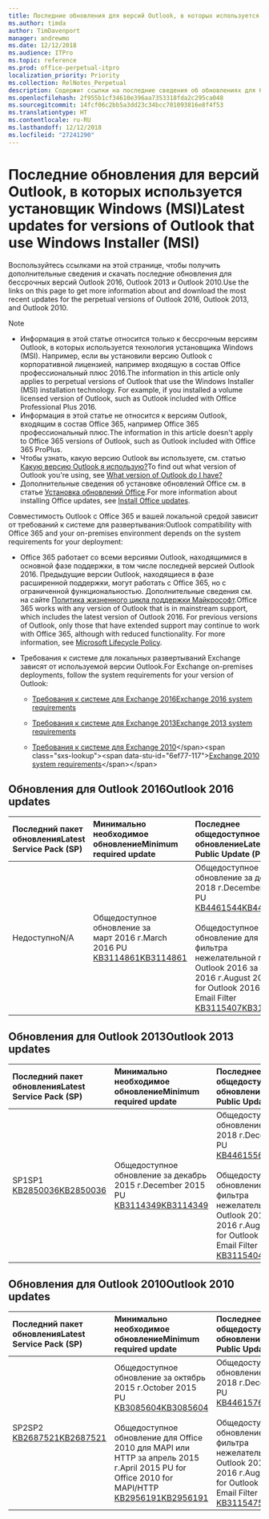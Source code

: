 ```yaml
---
title: Последние обновления для версий Outlook, в которых используется установщик Windows (MSI)
ms.author: timda
author: TimDavenport
manager: andrewmo
ms.date: 12/12/2018
ms.audience: ITPro
ms.topic: reference
ms.prod: office-perpetual-itpro
localization_priority: Priority
ms.collection: RelNotes_Perpetual
description: Содержит ссылки на последние сведения об обновлениях для бессрочных версий Outlook 2016, Outlook 2013 и Outlook 2010 для ИТ-специалистов
ms.openlocfilehash: 2f955b1cf34610e396aa7353318fda2c295ca048
ms.sourcegitcommit: 14fcf06c2bb5a3dd23c34bcc701093816e8f4f53
ms.translationtype: HT
ms.contentlocale: ru-RU
ms.lasthandoff: 12/12/2018
ms.locfileid: "27241290"
---
```

# <a name="latest-updates-for-versions-of-outlook-that-use-windows-installer-msi"></a><span data-ttu-id="6ef77-103">Последние обновления для версий Outlook, в которых используется установщик Windows (MSI)</span><span class="sxs-lookup"><span data-stu-id="6ef77-103">Latest updates for versions of Outlook that use Windows Installer (MSI)</span></span>

<span data-ttu-id="6ef77-104">Воспользуйтесь ссылками на этой странице, чтобы получить дополнительные сведения и скачать последние обновления для бессрочных версий Outlook 2016, Outlook 2013 и Outlook 2010.</span><span class="sxs-lookup"><span data-stu-id="6ef77-104">Use the links on this page to get more information about and download the most recent updates for the perpetual versions of Outlook 2016, Outlook 2013, and Outlook 2010.</span></span>
  
> [!NOTE]
> - <span data-ttu-id="6ef77-p101">Информация в этой статье относится только к бессрочным версиям Outlook, в которых используется технология установщика Windows (MSI). Например, если вы установили версию Outlook с корпоративной лицензией, например входящую в состав Office профессиональный плюс 2016.</span><span class="sxs-lookup"><span data-stu-id="6ef77-p101">The information in this article only applies to perpetual versions of Outlook that use the Windows Installer (MSI) installation technology. For example, if you installed a volume licensed version of Outlook, such as Outlook included with Office Professional Plus 2016.</span></span>
> - <span data-ttu-id="6ef77-107">Информация в этой статье не относится к версиям Outlook, входящим в состав Office 365, например Office 365 профессиональный плюс.</span><span class="sxs-lookup"><span data-stu-id="6ef77-107">The information in this article doesn't apply to Office 365 versions of Outlook, such as Outlook included with Office 365 ProPlus.</span></span>
> - <span data-ttu-id="6ef77-108">Чтобы узнать, какую версию Outlook вы используете, см. статью [Какую версию Outlook я использую?](https://support.office.com/article/b3a9568c-edb5-42b9-9825-d48d82b2257c)</span><span class="sxs-lookup"><span data-stu-id="6ef77-108">To find out what version of Outlook you're using, see [What version of Outlook do I have?](https://support.office.com/article/b3a9568c-edb5-42b9-9825-d48d82b2257c)</span></span>
> - <span data-ttu-id="6ef77-109">Дополнительные сведения об установке обновлений Office см. в статье [Установка обновлений Office](https://support.office.com/article/2ab296f3-7f03-43a2-8e50-46de917611c5).</span><span class="sxs-lookup"><span data-stu-id="6ef77-109">For more information about installing Office updates, see [Install Office updates](https://support.office.com/article/2ab296f3-7f03-43a2-8e50-46de917611c5).</span></span> 
  
<span data-ttu-id="6ef77-110">Совместимость Outlook с Office 365 и вашей локальной средой зависит от требований к системе для развертывания:</span><span class="sxs-lookup"><span data-stu-id="6ef77-110">Outlook compatibility with Office 365 and your on-premises environment depends on the system requirements for your deployment:</span></span>
  
- <span data-ttu-id="6ef77-p102">Office 365 работает со всеми версиями Outlook, находящимися в основной фазе поддержки, в том числе последней версией Outlook 2016. Предыдущие версии Outlook, находящиеся в фазе расширенной поддержки, могут работать с Office 365, но с ограниченной функциональностью. Дополнительные сведения см. на сайте [Политика жизненного цикла поддержки Майкрософт](https://support.microsoft.com/lifecycle).</span><span class="sxs-lookup"><span data-stu-id="6ef77-p102">Office 365 works with any version of Outlook that is in mainstream support, which includes the latest version of Outlook 2016. For previous versions of Outlook, only those that have extended support may continue to work with Office 365, although with reduced functionality. For more information, see [Microsoft Lifecycle Policy](https://support.microsoft.com/lifecycle).</span></span>
    
- <span data-ttu-id="6ef77-114">Требования к системе для локальных развертываний Exchange зависят от используемой версии Outlook.</span><span class="sxs-lookup"><span data-stu-id="6ef77-114">For Exchange on-premises deployments, follow the system requirements for your version of Outlook:</span></span>
    
  - [<span data-ttu-id="6ef77-115">Требования к системе для Exchange 2016</span><span class="sxs-lookup"><span data-stu-id="6ef77-115">Exchange 2016 system requirements</span></span>](https://docs.microsoft.com/Exchange/plan-and-deploy/system-requirements)
    
  - [<span data-ttu-id="6ef77-116">Требования к системе для Exchange 2013</span><span class="sxs-lookup"><span data-stu-id="6ef77-116">Exchange 2013 system requirements</span></span>](https://docs.microsoft.com/exchange/exchange-2013-system-requirements-exchange-2013-help)
    
  - <span data-ttu-id="6ef77-117">[Требования к системе для Exchange 2010](https://docs.microsoft.com/previous-versions/office/exchange-server-2010/aa996719(v=exchg.141))</span><span class="sxs-lookup"><span data-stu-id="6ef77-117">[Exchange 2010 system requirements](https://docs.microsoft.com/previous-versions/office/exchange-server-2010/aa996719(v=exchg.141))</span></span>

   
## <a name="outlook-2016-updates"></a><span data-ttu-id="6ef77-118">Обновления для Outlook 2016</span><span class="sxs-lookup"><span data-stu-id="6ef77-118">Outlook 2016 updates</span></span>

|<span data-ttu-id="6ef77-119">**Последний пакет обновления**</span><span class="sxs-lookup"><span data-stu-id="6ef77-119">**Latest Service Pack (SP)**</span></span>|<span data-ttu-id="6ef77-120">**Минимально необходимое обновление**</span><span class="sxs-lookup"><span data-stu-id="6ef77-120">**Minimum required update**</span></span>|<span data-ttu-id="6ef77-121">**Последнее общедоступное обновление**</span><span class="sxs-lookup"><span data-stu-id="6ef77-121">**Latest Public Update (PU)**</span></span>|
|:-----|:-----|:-----|
|<span data-ttu-id="6ef77-122">Недоступно</span><span class="sxs-lookup"><span data-stu-id="6ef77-122">N/A</span></span>  <br/> |<span data-ttu-id="6ef77-123">Общедоступное обновление за март 2016 г.</span><span class="sxs-lookup"><span data-stu-id="6ef77-123">March 2016 PU</span></span> <br/>[<span data-ttu-id="6ef77-124">KB3114861</span><span class="sxs-lookup"><span data-stu-id="6ef77-124">KB3114861</span></span>](https://support.microsoft.com/help/3114861) <br/> |<span data-ttu-id="6ef77-125">Общедоступное обновление за декабрь 2018 г.</span><span class="sxs-lookup"><span data-stu-id="6ef77-125">December 2018 PU</span></span> <br/>[<span data-ttu-id="6ef77-126">KB4461544</span><span class="sxs-lookup"><span data-stu-id="6ef77-126">KB4461544</span></span>](https://support.microsoft.com/help/4461544) <br/><br/> <span data-ttu-id="6ef77-127">Общедоступное обновление для фильтра нежелательной почты Outlook 2016 за август 2016 г.</span><span class="sxs-lookup"><span data-stu-id="6ef77-127">August 2016 PU for Outlook 2016 Junk Email Filter</span></span>  <br/>[<span data-ttu-id="6ef77-128">KB3115407</span><span class="sxs-lookup"><span data-stu-id="6ef77-128">KB3115407</span></span>](https://support.microsoft.com/help/3115407) <br/> |
   
## <a name="outlook-2013-updates"></a><span data-ttu-id="6ef77-129">Обновления для Outlook 2013</span><span class="sxs-lookup"><span data-stu-id="6ef77-129">Outlook 2013 updates</span></span>

|<span data-ttu-id="6ef77-130">**Последний пакет обновления**</span><span class="sxs-lookup"><span data-stu-id="6ef77-130">**Latest Service Pack (SP)**</span></span>|<span data-ttu-id="6ef77-131">**Минимально необходимое обновление**</span><span class="sxs-lookup"><span data-stu-id="6ef77-131">**Minimum required update**</span></span>|<span data-ttu-id="6ef77-132">**Последнее общедоступное обновление**</span><span class="sxs-lookup"><span data-stu-id="6ef77-132">**Latest Public Update (PU)**</span></span>|
|:-----|:-----|:-----|
|<span data-ttu-id="6ef77-133">SP1</span><span class="sxs-lookup"><span data-stu-id="6ef77-133">SP1</span></span>  <br/>[<span data-ttu-id="6ef77-134">KB2850036</span><span class="sxs-lookup"><span data-stu-id="6ef77-134">KB2850036</span></span>](https://go.microsoft.com/fwlink/p/?LinkId=512538) <br/> |<span data-ttu-id="6ef77-135">Общедоступное обновление за декабрь 2015 г.</span><span class="sxs-lookup"><span data-stu-id="6ef77-135">December 2015 PU</span></span> <br/>[<span data-ttu-id="6ef77-136">KB3114349</span><span class="sxs-lookup"><span data-stu-id="6ef77-136">KB3114349</span></span>](https://support.microsoft.com/kb/3114349) <br/> |<span data-ttu-id="6ef77-137">Общедоступное обновление за декабрь 2018 г.</span><span class="sxs-lookup"><span data-stu-id="6ef77-137">December 2018 PU</span></span> <br/>[<span data-ttu-id="6ef77-138">KB4461556</span><span class="sxs-lookup"><span data-stu-id="6ef77-138">KB4461556</span></span>](https://support.microsoft.com/help/4461556) <br/><br/>  <span data-ttu-id="6ef77-139">Общедоступное обновление для фильтра нежелательной почты Outlook 2013 за август 2016 г.</span><span class="sxs-lookup"><span data-stu-id="6ef77-139">August 2016 PU for Outlook 2013 Junk Email Filter</span></span> <br/> [<span data-ttu-id="6ef77-140">KB3115404</span><span class="sxs-lookup"><span data-stu-id="6ef77-140">KB3115404</span></span>](https://support.microsoft.com/kb/3115404) <br/> |
   
## <a name="outlook-2010-updates"></a><span data-ttu-id="6ef77-141">Обновления для Outlook 2010</span><span class="sxs-lookup"><span data-stu-id="6ef77-141">Outlook 2010 updates</span></span>

|<span data-ttu-id="6ef77-142">**Последний пакет обновления**</span><span class="sxs-lookup"><span data-stu-id="6ef77-142">**Latest Service Pack (SP)**</span></span>|<span data-ttu-id="6ef77-143">**Минимально необходимое обновление**</span><span class="sxs-lookup"><span data-stu-id="6ef77-143">**Minimum required update**</span></span>|<span data-ttu-id="6ef77-144">**Последнее общедоступное обновление**</span><span class="sxs-lookup"><span data-stu-id="6ef77-144">**Latest Public Update (PU)**</span></span>|
|:-----|:-----|:-----|
|<span data-ttu-id="6ef77-145">SP2</span><span class="sxs-lookup"><span data-stu-id="6ef77-145">SP2</span></span> <br/>[<span data-ttu-id="6ef77-146">KB2687521</span><span class="sxs-lookup"><span data-stu-id="6ef77-146">KB2687521</span></span>](https://go.microsoft.com/fwlink/p/?LinkId=512542) <br/> |<span data-ttu-id="6ef77-147">Общедоступное обновление за октябрь 2015 г.</span><span class="sxs-lookup"><span data-stu-id="6ef77-147">October 2015 PU</span></span> <br/> [<span data-ttu-id="6ef77-148">KB3085604</span><span class="sxs-lookup"><span data-stu-id="6ef77-148">KB3085604</span></span>](https://support.microsoft.com/kb/3085604) <br/><br/>  <span data-ttu-id="6ef77-149">Общедоступное обновление для Office 2010 для MAPI или HTTP за апрель 2015 г.</span><span class="sxs-lookup"><span data-stu-id="6ef77-149">April 2015 PU for Office 2010 for MAPI/HTTP</span></span> <br/> [<span data-ttu-id="6ef77-150">KB2956191</span><span class="sxs-lookup"><span data-stu-id="6ef77-150">KB2956191</span></span>](https://support.microsoft.com/ru-RU/help/2956191/april-14-2015-update-for-office-2010-kb2956191) <br/> |<span data-ttu-id="6ef77-151">Общедоступное обновление за декабрь 2018 г.</span><span class="sxs-lookup"><span data-stu-id="6ef77-151">December 2018 PU</span></span> <br/>[<span data-ttu-id="6ef77-152">KB4461576</span><span class="sxs-lookup"><span data-stu-id="6ef77-152">KB4461576</span></span>](https://support.microsoft.com/help/4461576) <br/><br/>  <span data-ttu-id="6ef77-153">Общедоступное обновление для фильтра нежелательной почты Outlook 2010 за август 2016 г.</span><span class="sxs-lookup"><span data-stu-id="6ef77-153">August 2016 PU for Outlook 2010 Junk Email Filter</span></span> <br/> [<span data-ttu-id="6ef77-154">KB3115475</span><span class="sxs-lookup"><span data-stu-id="6ef77-154">KB3115475</span></span>](https://support.microsoft.com/kb/3115475) <br/> |
   

